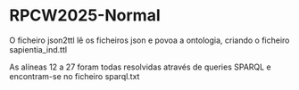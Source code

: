 # RPCW2025-Normal

O ficheiro json2ttl lê os ficheiros json e povoa a ontologia, criando o ficheiro sapientia_ind.ttl

As alíneas 12 a 27 foram todas resolvidas através de queries SPARQL e encontram-se no ficheiro sparql.txt